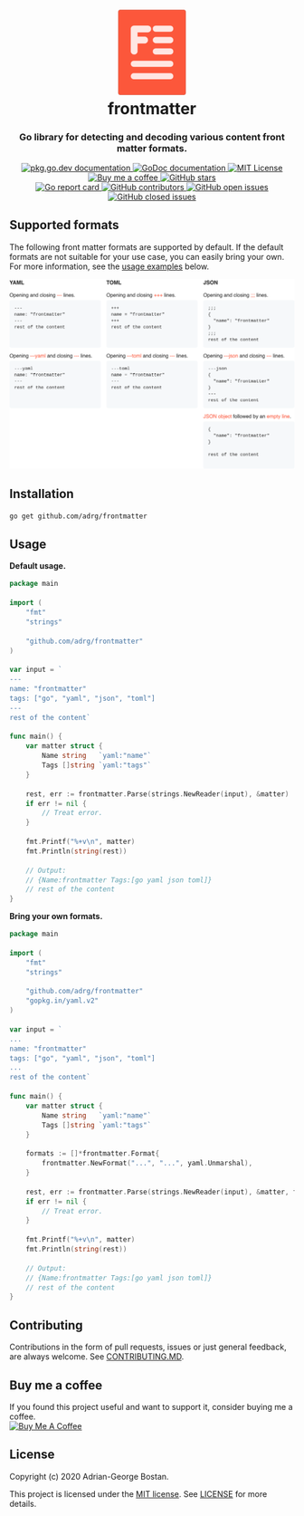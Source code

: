 <h1 align="center">
  <div>
    <img src="https://raw.githubusercontent.com/adrg/adrg.github.io/master/assets/projects/frontmatter/logo.png" width="120px" alt="frontmatter logo"/>
  </div>
  frontmatter
</h1>

<h3 align="center">Go library for detecting and decoding various content front matter formats.</h3>

<p align="center">
    <a href="https://pkg.go.dev/github.com/adrg/frontmatter">
        <img alt="pkg.go.dev documentation" src="https://img.shields.io/badge/go.dev-reference-007d9c?logo=go&logoColor=white">
    </a>
    <a href="https://godoc.org/github.com/adrg/frontmatter">
        <img alt="GoDoc documentation" src="https://img.shields.io/badge/godoc-reference-blue.svg?style=flat"/>
    </a>
    <a href="https://opensource.org/licenses/MIT" rel="nofollow">
        <img alt="MIT License" src="https://img.shields.io/github/license/adrg/frontmatter"/>
    </a>
    <a href="https://www.buymeacoffee.com/adrg">
        <img alt="Buy me a coffee" src="https://img.shields.io/static/v1.svg?label=%20&message=Buy%20me%20a%20coffee&color=FF813F&logo=buy%20me%20a%20coffee&logoColor=white"/>
    </a>
    <a alt="Github stars" href="https://github.com/adrg/frontmatter/stargazers">
        <img alt="GitHub stars" src="https://img.shields.io/github/stars/adrg/frontmatter?style=social">
    </a>
    <br />
    <a href="https://goreportcard.com/report/github.com/adrg/frontmatter">
        <img alt="Go report card" src="https://goreportcard.com/badge/github.com/adrg/frontmatter" />
    </a>
    <a href="https://github.com/adrg/frontmatter/graphs/contributors">
        <img alt="GitHub contributors" src="https://img.shields.io/github/contributors/adrg/frontmatter" />
    </a>
    <a href="https://github.com/adrg/frontmatter/issues?q=is%3Aopen+is%3Aissue">
        <img alt="GitHub open issues" src="https://img.shields.io/github/issues-raw/adrg/frontmatter">
    </a>
    <a href="https://github.com/adrg/frontmatter/issues?q=is%3Aissue+is%3Aclosed">
        <img alt="GitHub closed issues" src="https://img.shields.io/github/issues-closed-raw/adrg/frontmatter" />
    </a>

## Supported formats

The following front matter formats are supported by default. If the default
formats are not suitable for your use case, you can easily bring your own.
For more information, see the [usage examples](#usage) below.

![Default front matter formats](https://raw.githubusercontent.com/adrg/adrg.github.io/master/assets/projects/frontmatter/formats.png)



## Installation

```bash
go get github.com/adrg/frontmatter
```

## Usage

**Default usage.**

```go
package main

import (
	"fmt"
	"strings"

	"github.com/adrg/frontmatter"
)

var input = `
---
name: "frontmatter"
tags: ["go", "yaml", "json", "toml"]
---
rest of the content`

func main() {
	var matter struct {
		Name string   `yaml:"name"`
		Tags []string `yaml:"tags"`
	}

	rest, err := frontmatter.Parse(strings.NewReader(input), &matter)
	if err != nil {
		// Treat error.
	}

	fmt.Printf("%+v\n", matter)
	fmt.Println(string(rest))

	// Output:
	// {Name:frontmatter Tags:[go yaml json toml]}
	// rest of the content
}
```

**Bring your own formats.**

```go
package main

import (
	"fmt"
	"strings"

	"github.com/adrg/frontmatter"
	"gopkg.in/yaml.v2"
)

var input = `
...
name: "frontmatter"
tags: ["go", "yaml", "json", "toml"]
...
rest of the content`

func main() {
	var matter struct {
		Name string   `yaml:"name"`
		Tags []string `yaml:"tags"`
	}

	formats := []*frontmatter.Format{
		frontmatter.NewFormat("...", "...", yaml.Unmarshal),
	}

	rest, err := frontmatter.Parse(strings.NewReader(input), &matter, formats...)
	if err != nil {
		// Treat error.
	}

	fmt.Printf("%+v\n", matter)
	fmt.Println(string(rest))

	// Output:
	// {Name:frontmatter Tags:[go yaml json toml]}
	// rest of the content
}
```

## Contributing

Contributions in the form of pull requests, issues or just general feedback,
are always welcome.
See [CONTRIBUTING.MD](CONTRIBUTING.md).

## Buy me a coffee

If you found this project useful and want to support it, consider buying me a coffee.  
<a href="https://www.buymeacoffee.com/adrg">
    <img src="https://cdn.buymeacoffee.com/buttons/v2/arial-orange.png" alt="Buy Me A Coffee" height="42px">
</a>

## License

Copyright (c) 2020 Adrian-George Bostan.

This project is licensed under the [MIT license](https://opensource.org/licenses/MIT).
See [LICENSE](LICENSE) for more details.

